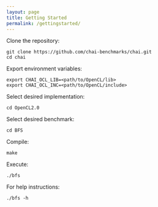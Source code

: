 ```yaml
---
layout: page
title: Getting Started
permalink: /gettingstarted/
---
```


  Clone the repository:

  ```
  git clone https://github.com/chai-benchmarks/chai.git
  cd chai
  ```

  Export environment variables:

  ```
  export CHAI_OCL_LIB=<path/to/OpenCL/lib>
  export CHAI_OCL_INC=<path/to/OpenCL/include>
  ```

  Select desired implementation:

  ```
  cd OpenCL2.0
  ```

  Select desired benchmark:

  ```
  cd BFS
  ```

  Compile:

  ```
  make
  ```

  Execute:

  ```
  ./bfs
  ```

  For help instructions:

  ```
  ./bfs -h
  ```

